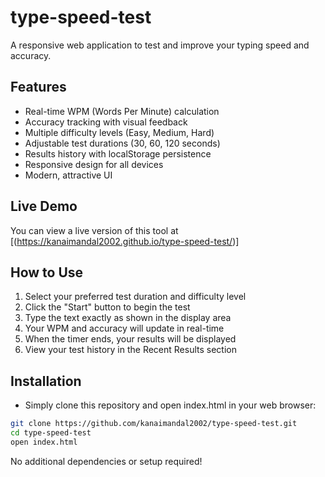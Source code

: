 # type-speed-test

A responsive web application to test and improve your typing speed and accuracy.

## Features

- Real-time WPM (Words Per Minute) calculation
- Accuracy tracking with visual feedback
- Multiple difficulty levels (Easy, Medium, Hard)
- Adjustable test durations (30, 60, 120 seconds)
- Results history with localStorage persistence
- Responsive design for all devices
- Modern, attractive UI


## Live Demo

You can view a live version of this tool at [(https://kanaimandal2002.github.io/type-speed-test/)]

## How to Use

1. Select your preferred test duration and difficulty level
2. Click the "Start" button to begin the test
3. Type the text exactly as shown in the display area
4. Your WPM and accuracy will update in real-time
5. When the timer ends, your results will be displayed
6. View your test history in the Recent Results section

## Installation

- Simply clone this repository and open index.html in your web browser:
```bash
git clone https://github.com/kanaimandal2002/type-speed-test.git
cd type-speed-test
open index.html
```
No additional dependencies or setup required!
